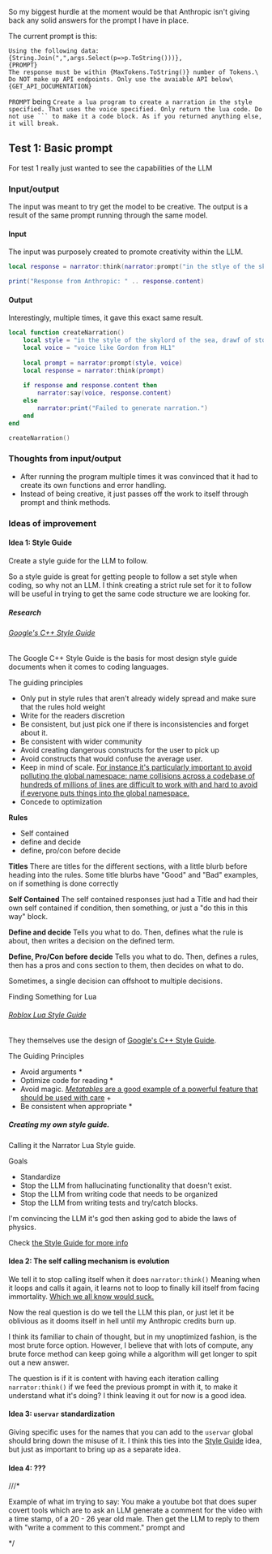 So my biggest hurdle at the moment would be that Anthropic isn't giving back any solid answers for the prompt I have in place.

The current prompt is this:
```
Using the following data:
{String.Join(",",args.Select(p=>p.ToString()))},
{PROMPT}
The response must be within {MaxTokens.ToString()} number of Tokens.\
Do NOT make up API endpoints. Only use the avaiable API below\
{GET_API_DOCUMENTATION}
```

`PROMPT` being `Create a lua program to create a narration in the style specified. That uses the voice specified. Only return the lua code. Do not use ``` to make it a code block. As if you returned anything else, it will break.`

## Test 1: Basic prompt
For test 1 really just wanted to see the capabilities of the LLM
### Input/output
The input was meant to try get the model to be creative. The output is a result of the same prompt running through the same model. 
#### Input
The input was purposely created to promote creativity within the LLM.
```lua
local response = narrator:think(narrator:prompt("in the stlye of the skylord of the sea, drawf of stone.","voice like Gordon from HL1"))

print("Response from Anthropic: " .. response.content)
```
#### Output
Interestingly, multiple times, it gave this exact same result.
```lua
local function createNarration()
    local style = "in the style of the skylord of the sea, drawf of stone."
    local voice = "voice like Gordon from HL1"
    
    local prompt = narrator:prompt(style, voice)
    local response = narrator:think(prompt)
    
    if response and response.content then
        narrator:say(voice, response.content)
    else
        narrator:print("Failed to generate narration.")
    end
end

createNarration()
```

### Thoughts from input/output
- After running the program multiple times it was convinced that it had to create its own functions and error handling. 
- Instead of being creative, it just passes off the work to itself through prompt and think methods.

### Ideas of improvement

#### Idea 1: Style Guide
Create a style guide for the LLM to follow.

So a style guide is great for getting people to follow a set style when coding, so why not an LLM. I think creating a strict rule set for it to follow will be useful in trying to get the same code structure we are looking for.

##### Research
###### [Google's C++ Style Guide](https://google.github.io/styleguide/cppguide.html)

The Google C++ Style Guide is the basis for most design style guide documents when it comes to coding languages.

The guiding principles
- Only put in style rules that aren't already widely spread and make sure that the rules hold weight
- Write for the readers discretion
- Be consistent, but just pick one if there is inconsistencies and forget about it.
- Be consistent with wider community
- Avoid creating dangerous constructs for the user to pick up
- Avoid constructs that would confuse the average user.
- Keep in mind of scale. [For instance it's particularly important to avoid polluting the global namespace: name collisions across a codebase of hundreds of millions of lines are difficult to work with and hard to avoid if everyone puts things into the global namespace.](https://google.github.io/styleguide/cppguide.html#:~:text=For%20instance%20it%27s%20particularly%20important%20to%20avoid%20polluting%20the%20global%20namespace%3A%20name%20collisions%20across%20a%20codebase%20of%20hundreds%20of%20millions%20of%20lines%20are%20difficult%20to%20work%20with%20and%20hard%20to%20avoid%20if%20everyone%20puts%20things%20into%20the%20global%20namespace.)
- Concede to optimization

**Rules**
- Self contained
- define and decide
- define, pro/con before decide

**Titles**
There are titles for the different sections, with a little blurb before heading into the rules.
Some title blurbs have "Good" and "Bad" examples, on if something is done correctly

__Self Contained__
The self contained responses just had a Title and had their own self contained if condition, then something, or just a "do this in this way" block. 

__Define and decide__
Tells you what to do. Then, defines what the rule is about, then writes a decision on the defined term.

**Define, Pro/Con before decide**
Tells you what to do. Then, defines a rules, then has a pros and cons section to them, then decides on what to do.


Sometimes, a single decision can offshoot to multiple decisions. 

Finding Something for Lua
###### [Roblox Lua Style Guide](https://roblox.github.io/lua-style-guide/#guiding-principles) 

They themselves use the design of [Google's C++ Style Guide](https://google.github.io/styleguide/cppguide.html).

The Guiding Principles
- Avoid arguments \*
- Optimize code for reading \*
- Avoid magic.  [_Metatables_ are a good example of a powerful feature that should be used with care](https://roblox.github.io/lua-style-guide/#guiding-principles:~:text=Metatables%20are%20a%20good%20example%20of%20a%20powerful%20feature%20that%20should%20be%20used%20with%20care.) +
- Be consistent when appropriate \*

##### Creating my own style guide.
Calling it the Narrator Lua Style guide.

Goals
- Standardize
- Stop the LLM from hallucinating functionality that doesn't exist.
- Stop the LLM from writing code that needs to be organized 
- Stop the LLM from writing tests and try/catch blocks.

I'm convincing the LLM it's god then asking god to abide the laws of physics.

Check [the Style Guide for more info]("https://github.com/Sanokei/NarrAItorblob/main/NarratorStyleGuide.md")
#### Idea 2: The self calling mechanism is evolution
We tell it to stop calling itself when it does `narrator:think()`
Meaning when it loops and calls it again, it learns not to loop to finally kill itself from facing immortality. [Which we all know would suck.](https://www.reddit.com/r/unpopularopinion/comments/m1t0u4/immortality_would_suck/)

Now the real question is do we tell the LLM this plan, or just let it be oblivious as it dooms itself in hell until my Anthropic credits burn up.

I think its familiar to chain of thought, but in my unoptimized fashion, is the most brute force option. However, I believe that with lots of compute, any brute force method can keep going while a algorithm will get longer to spit out a new answer.

The question is if it is content with having each iteration calling `narrator:think()` if we feed the previous prompt in with it, to make it understand what it's doing? I think leaving it out for now is a good idea.

#### Idea 3: `uservar` standardization
Giving specific uses for the names that you can add to the `uservar` global should bring down the misuse of it. I think this ties into the [Style Guide](https://github.com/Sanokei/NarrAItor/blob/main/NarrAItor/Prompt%20Engineering.md#idea-1-style-guide) idea, but just as important to bring up as a separate idea. 

#### Idea 4: ???
///\*

Example of what im trying to say:
You make a youtube bot that does super covert tools which are to ask an LLM generate a comment for the video with a time stamp, of a 20 - 26 year old male. Then get the LLM to reply to them with "write a comment to this comment." prompt and 

\*/